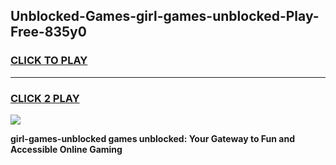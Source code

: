 
## Unblocked-Games-girl-games-unblocked-Play-Free-835y0
<h3>
<a href="https://premium76.site?title=girl-games-unblocked&ref=09A">CLICK TO PLAY</a></h3>
<hr>

<h3>
<a href="https://premium76.site?title=girl-games-unblocked&ref=09A">CLICK 2 PLAY</a>
  
</h3>

<a href="https://premium76.site?title=girl-games-unblocked&ref=09A"><img src="https://clearcache.store/games.png"></a>


**girl-games-unblocked games unblocked: Your Gateway to Fun and Accessible Online Gaming**
